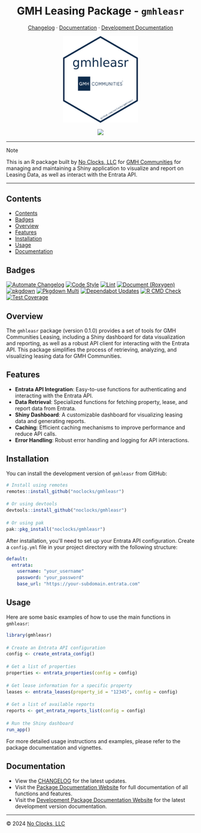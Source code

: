 <h1 align="center">GMH Leasing Package - <code>gmhleasr</code></h1>

<p align="center"><a href="CHANGELOG.md">Changelog</a>  &middot;  <a href="https://docs.noclocks.dev/gmhleasr/">Documentation</a>  &middot;  <a href="https://docs.noclocks.dev/gmhleasr/develop/">Development Documentation</a></p>

<p align="center">
  <img src="man/figures/logo.png" width="200px" height="auto" alt="hexlogo"/>
</p>

<p align="center">
  <img src="https://readme-typing-svg.demolab.com?font=Fira+Code&pause=1000&center=true&vCenter=true&multiline=true&width=450&height=80&lines=GMH+Leasing+Dashboard;Built+by+No+Clocks%2C+LLC"/>
</p>

***

> [!NOTE]
> This is an R package built by [No Clocks, LLC](https://noclocks.dev) for [GMH Communities](https://gmhcommunities.com) for managing and maintaining a Shiny application to visualize and report on Leasing Data, as well as interact with the Entrata API.

***

## Contents

- [Contents](#contents)
- [Badges](#badges)
- [Overview](#overview)
- [Features](#features)
- [Installation](#installation)
- [Usage](#usage)
- [Documentation](#documentation)

## Badges

<!-- badges: start -->
[![Automate Changelog](https://github.com/noclocks/gmhleasr/actions/workflows/changelog.yml/badge.svg)](https://github.com/noclocks/gmhleasr/actions/workflows/changelog.yml)
[![Code Style](https://github.com/noclocks/gmhleasr/actions/workflows/style.yml/badge.svg)](https://github.com/noclocks/gmhleasr/actions/workflows/style.yml)
[![Lint](https://github.com/noclocks/gmhleasr/actions/workflows/lint.yml/badge.svg)](https://github.com/noclocks/gmhleasr/actions/workflows/lint.yml)
[![Document (Roxygen)](https://github.com/noclocks/gmhleasr/actions/workflows/roxygen.yml/badge.svg)](https://github.com/noclocks/gmhleasr/actions/workflows/roxygen.yml)
[![pkgdown](https://github.com/noclocks/gmhleasr/actions/workflows/pkgdown.yml/badge.svg)](https://github.com/noclocks/gmhleasr/actions/workflows/pkgdown.yml)
[![Pkgdown Multi](https://github.com/noclocks/gmhleasr/actions/workflows/pkgdown-multi.yml/badge.svg)](https://github.com/noclocks/gmhleasr/actions/workflows/pkgdown-multi.yml)
[![Dependabot Updates](https://github.com/noclocks/gmhleasr/actions/workflows/dependabot/dependabot-updates/badge.svg)](https://github.com/noclocks/gmhleasr/actions/workflows/dependabot/dependabot-updates)
[![R CMD Check](https://github.com/noclocks/gmhleasr/actions/workflows/check.yml/badge.svg?branch=main)](https://github.com/noclocks/gmhleasr/actions/workflows/check.yml)
[![Test Coverage](https://github.com/noclocks/gmhleasr/actions/workflows/coverage.yml/badge.svg)](https://github.com/noclocks/gmhleasr/actions/workflows/coverage.yml)
<!-- badges: end -->

## Overview

The `gmhleasr` package (version 0.1.0) provides a set of tools for GMH Communities Leasing, including a Shiny dashboard for data visualization and reporting, as well as a robust API client for interacting with the Entrata API. This package simplifies the process of retrieving, analyzing, and visualizing leasing data for GMH Communities.

## Features

- **Entrata API Integration**: Easy-to-use functions for authenticating and interacting with the Entrata API.
- **Data Retrieval**: Specialized functions for fetching property, lease, and report data from Entrata.
- **Shiny Dashboard**: A customizable dashboard for visualizing leasing data and generating reports.
- **Caching**: Efficient caching mechanisms to improve performance and reduce API calls.
- **Error Handling**: Robust error handling and logging for API interactions.

## Installation

You can install the development version of `gmhleasr` from GitHub:

```R
# Install using remotes
remotes::install_github("noclocks/gmhleasr")

# Or using devtools
devtools::install_github("noclocks/gmhleasr")

# Or using pak
pak::pkg_install("noclocks/gmhleasr")
```

After installation, you'll need to set up your Entrata API configuration. Create a `config.yml` file in your project directory with the following structure:

```yaml
default:
  entrata:
    username: "your_username"
    password: "your_password"
    base_url: "https://your-subdomain.entrata.com"
```

## Usage

Here are some basic examples of how to use the main functions in `gmhleasr`:

```R
library(gmhleasr)

# Create an Entrata API configuration
config <- create_entrata_config()

# Get a list of properties
properties <- entrata_properties(config = config)

# Get lease information for a specific property
leases <- entrata_leases(property_id = "12345", config = config)

# Get a list of available reports
reports <- get_entrata_reports_list(config = config)

# Run the Shiny dashboard
run_app()
```

For more detailed usage instructions and examples, please refer to the package documentation and vignettes.

## Documentation

- View the [CHANGELOG](CHANGELOG.md) for the latest updates.
- Visit the [Package Documentation Website](https://docs.noclocks.dev/gmhleasr/) for full documentation of all functions and features.
- Visit the [Development Package Documentation Website](https://docs.noclocks.dev/gmhleasr/develop/) for the latest development version documentation.

***

© 2024 [No Clocks, LLC](https://noclocks.dev)

